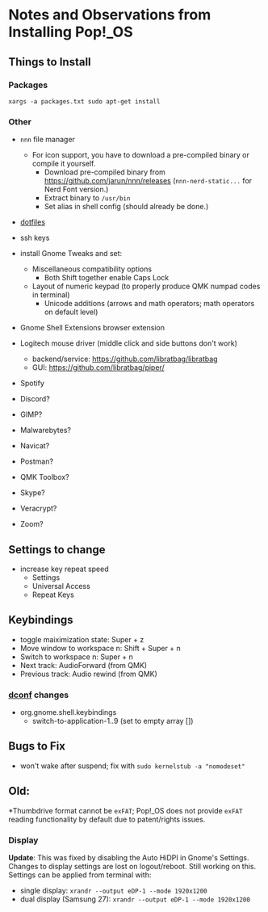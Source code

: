 # Notes and Observations from Installing Pop!_OS

## Things to Install

### Packages

`xargs -a packages.txt sudo apt-get install`

### Other

* `nnn` file manager
  * For icon support, you have to download a pre-compiled binary or compile it yourself.
    * Download pre-compiled binary from https://github.com/jarun/nnn/releases (`nnn-nerd-static...` for Nerd Font version.)
    * Extract binary to `/usr/bin`
    * Set alias in shell config (should already be done.)

* [dotfiles](https://github.com/TimCummings/dotfiles)
* ssh keys

* install Gnome Tweaks and set:
  * Miscellaneous compatibility options
    * Both Shift together enable Caps Lock
  * Layout of numeric keypad (to properly produce QMK numpad codes in terminal)
    * Unicode additions (arrows and math operators; math operators on default level)

* Gnome Shell Extensions browser extension

* Logitech mouse driver (middle click and side buttons don't work)
  * backend/service: https://github.com/libratbag/libratbag
  * GUI: https://github.com/libratbag/piper/

* Spotify

* Discord?
* GIMP?
* Malwarebytes?
* Navicat?
* Postman?
* QMK Toolbox?
* Skype?
* Veracrypt?
* Zoom?

## Settings to change

* increase key repeat speed
  * Settings
  * Universal Access
  * Repeat Keys

## Keybindings

* toggle maiximization state: Super + z
* Move window to workspace n: Shift + Super + n
* Switch to workspace n: Super + n
* Next track: AudioForward (from QMK)
* Previous track: Audio rewind (from QMK)

### [dconf](https://askubuntu.com/questions/22313/what-is-dconf-what-is-its-function-and-how-do-i-use-it) changes
* org.gnome.shell.keybindings
  * switch-to-application-1..9 (set to empty array [])

## Bugs to Fix

* won't wake after suspend; fix with `sudo kernelstub -a "nomodeset"`

## Old:

*Thumbdrive format cannot be `exFAT`; Pop!_OS does not provide `exFAT` reading functionality by default due to patent/rights issues.

### Display

**Update**: This was fixed by disabling the Auto HiDPI in Gnome's Settings.
Changes to display settings are lost on logout/reboot. Still working on this. Settings can be applied from terminal with:
* single display: `xrandr --output eDP-1 --mode 1920x1200`
* dual display (Samsung 27): `xrandr --output eDP-1 --mode 1920x1200`
